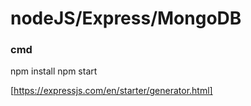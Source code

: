 # nodeJS/Express/MongoDB

### cmd
npm install
npm start

[https://expressjs.com/en/starter/generator.html]